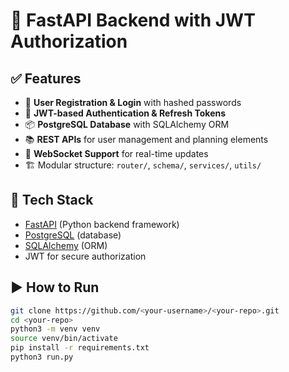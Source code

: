 # 🚀 FastAPI Backend with JWT Authorization

## ✅ Features
- 🔐 **User Registration & Login** with hashed passwords
- 🔑 **JWT-based Authentication & Refresh Tokens**
- 📦 **PostgreSQL Database** with SQLAlchemy ORM
- 📚 **REST APIs** for user management and planning elements
- 📡 **WebSocket Support** for real-time updates
- 🏗️ Modular structure: `router/`, `schema/`, `services/`, `utils/`

## 🔧 Tech Stack
- [FastAPI](https://fastapi.tiangolo.com/) (Python backend framework)
- [PostgreSQL](https://www.postgresql.org/) (database)
- [SQLAlchemy](https://www.sqlalchemy.org/) (ORM)
- JWT for secure authorization

## ▶️ How to Run
```bash
git clone https://github.com/<your-username>/<your-repo>.git
cd <your-repo>
python3 -m venv venv
source venv/bin/activate
pip install -r requirements.txt
python3 run.py
